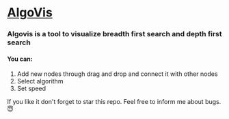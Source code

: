 # [AlgoVis](https://0shuvo0.github.io/algovis/)
### Algovis is a tool to visualize breadth first search and depth first search

#### You can:
1. Add new nodes through drag and drop and connect it with other nodes
2. Select algorithm
3. Set speed


If you like it don't forget to star this repo.
Feel free to inform me about bugs. 😇
